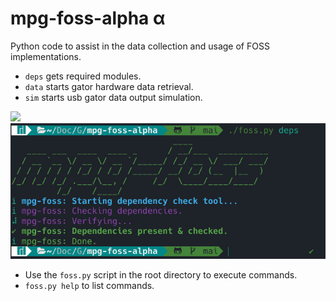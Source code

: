 # mpg-foss-alpha α
 Python code to assist in the data collection and usage of FOSS implementations.

 - `deps` gets required modules.
 - `data` starts gator hardware data retrieval.
 - `sim` starts usb gator data output simulation.

 ![](https://github.com/Mindstormer-0/mpg-foss-alpha/blob/050e3977b54b8bd3d1327159d381d7197d5d2f65/data/images/example_usage.png?raw=true)
 ![](data\images\example_usage.png)

 - Use the `foss.py` script in the root directory to execute commands.
 - `foss.py help` to list commands.
